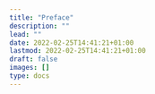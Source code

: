 ```yaml
---
title: "Preface"
description: ""
lead: ""
date: 2022-02-25T14:41:21+01:00
lastmod: 2022-02-25T14:41:21+01:00
draft: false
images: []
type: docs
---
```


